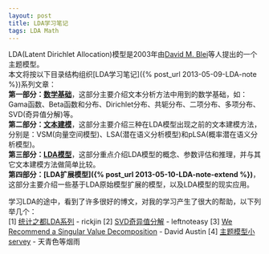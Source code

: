```yaml
---
layout: post
title: LDA学习笔记
tags: LDA Math
---
```


LDA(Latent Dirichlet Allocation)模型是2003年由[David M. Blei](http://www.cs.princeton.edu/~blei/)等人提出的一个主题模型。  
本文将按以下目录结构组织[LDA学习笔记]({% post_url 2013-05-09-LDA-note %})系列文章：  
**第一部分：[数学基础]()**，这部分主要介绍文本分析方法中用到的数学基础，如：Gama函数、Beta函数和分布、Dirichlet分布、共轭分布、二项分布、多项分布、SVD(奇异值分解)等。  
**第二部分：[文本建模]()**，这部分主要介绍三种在LDA模型出现之前的文本建模方法，分别是：VSM(向量空间模型)、LSA(潜在语义分析模型)和pLSA(概率潜在语义分析模型)。  
**第三部分：[LDA模型]()**，这部分重点介绍LDA模型的概念、参数评估和推理，并与其它文本建模方法做简单比较。  
**第四部分：[LDA扩展模型]({% post_url 2013-05-10-LDA-note-extend %})**，这部分主要介绍一些基于LDA原始模型扩展的模型，以及LDA模型的现实应用。  
  
  
学习LDA的途中，看到了许多很好的博文，对我的学习产生了很大的帮助，以下列举几个：  
[1] [统计之都LDA系列](http://cos.name/author/rickjin/) - rickjin
[2] [SVD奇异值分解](http://www.cnblogs.com/LeftNotEasy/archive/2011/01/19/svd-and-applications.html) - leftnoteasy
[3] [We Recommend a Singular Value Decomposition](http://www.ams.org/samplings/feature-column/fcarc-svd) - David Austin
[4] [主题模型小servey](http://hi.baidu.com/batmanfly/item/376d53ed70256c0f65db008f) - 天青色等烟雨